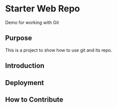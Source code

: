 # Starter Web Repo

Demo for working with Git 

## Purpose

This is a project to show how to use git and its repo.

## Introduction

## Deployment

## How to Contribute